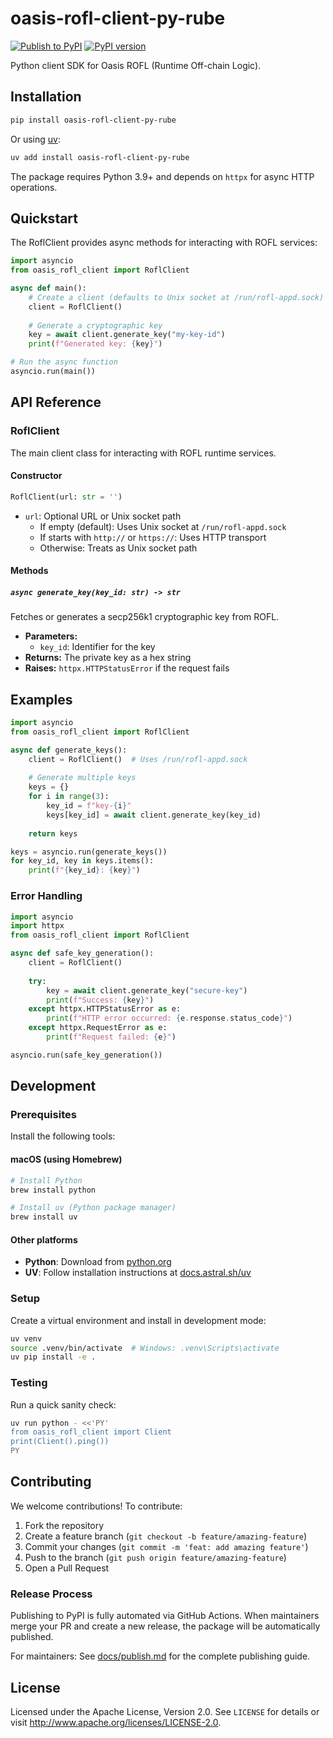 # oasis-rofl-client-py-rube

[![Publish to PyPI](https://github.com/rube-de/oasis-rofl-client-py/actions/workflows/publish.yml/badge.svg)](https://github.com/rube-de/oasis-rofl-client-py/actions/workflows/publish.yml)
[![PyPI version](https://badge.fury.io/py/oasis-rofl-client-py-rube.svg)](https://badge.fury.io/py/oasis-rofl-client-py-rube)

Python client SDK for Oasis ROFL (Runtime Off-chain Logic).

## Installation

```bash
pip install oasis-rofl-client-py-rube
```

Or using [uv](https://docs.astral.sh/uv/):

```bash
uv add install oasis-rofl-client-py-rube
```

The package requires Python 3.9+ and depends on `httpx` for async HTTP operations.

## Quickstart

The RoflClient provides async methods for interacting with ROFL services:

```python
import asyncio
from oasis_rofl_client import RoflClient

async def main():
    # Create a client (defaults to Unix socket at /run/rofl-appd.sock)
    client = RoflClient()
    
    # Generate a cryptographic key
    key = await client.generate_key("my-key-id")
    print(f"Generated key: {key}")

# Run the async function
asyncio.run(main())
```

## API Reference

### RoflClient

The main client class for interacting with ROFL runtime services.

#### Constructor

```python
RoflClient(url: str = '')
```

- `url`: Optional URL or Unix socket path
  - If empty (default): Uses Unix socket at `/run/rofl-appd.sock`
  - If starts with `http://` or `https://`: Uses HTTP transport
  - Otherwise: Treats as Unix socket path

#### Methods

##### `async generate_key(key_id: str) -> str`

Fetches or generates a secp256k1 cryptographic key from ROFL.

- **Parameters:**
  - `key_id`: Identifier for the key
- **Returns:** The private key as a hex string
- **Raises:** `httpx.HTTPStatusError` if the request fails

## Examples

```python
import asyncio
from oasis_rofl_client import RoflClient

async def generate_keys():
    client = RoflClient()  # Uses /run/rofl-appd.sock
    
    # Generate multiple keys
    keys = {}
    for i in range(3):
        key_id = f"key-{i}"
        keys[key_id] = await client.generate_key(key_id)
    
    return keys

keys = asyncio.run(generate_keys())
for key_id, key in keys.items():
    print(f"{key_id}: {key}")
```

### Error Handling

```python
import asyncio
import httpx
from oasis_rofl_client import RoflClient

async def safe_key_generation():
    client = RoflClient()
    
    try:
        key = await client.generate_key("secure-key")
        print(f"Success: {key}")
    except httpx.HTTPStatusError as e:
        print(f"HTTP error occurred: {e.response.status_code}")
    except httpx.RequestError as e:
        print(f"Request failed: {e}")

asyncio.run(safe_key_generation())
```

## Development

### Prerequisites

Install the following tools:

#### macOS (using Homebrew)
```bash
# Install Python
brew install python

# Install uv (Python package manager)
brew install uv
```

#### Other platforms
- **Python**: Download from [python.org](https://www.python.org/downloads/)
- **UV**: Follow installation instructions at [docs.astral.sh/uv](https://docs.astral.sh/uv/)

### Setup

Create a virtual environment and install in development mode:

```bash
uv venv
source .venv/bin/activate  # Windows: .venv\Scripts\activate
uv pip install -e .
```

### Testing

Run a quick sanity check:

```bash
uv run python - <<'PY'
from oasis_rofl_client import Client
print(Client().ping())
PY
```

## Contributing

We welcome contributions! To contribute:

1. Fork the repository
2. Create a feature branch (`git checkout -b feature/amazing-feature`)
3. Commit your changes (`git commit -m 'feat: add amazing feature'`)
4. Push to the branch (`git push origin feature/amazing-feature`)
5. Open a Pull Request

### Release Process

Publishing to PyPI is fully automated via GitHub Actions. When maintainers merge your PR and create a new release, the package will be automatically published.

For maintainers: See [docs/publish.md](docs/publish.md) for the complete publishing guide.

## License

Licensed under the Apache License, Version 2.0. See `LICENSE` for details or visit http://www.apache.org/licenses/LICENSE-2.0.